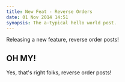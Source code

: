 ```yaml
---
title: New Feat - Reverse Orders
date: 01 Nov 2014 14:51
synopsis: The a-typical hello world post.
---
```


Releasing a new feature, reverse order posts!

## OH MY!

Yes, that's right folks, reverse order posts!
